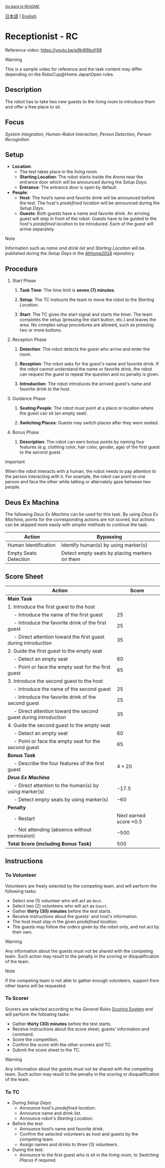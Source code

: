 <sub>[Go back to README](../../README_en.md)</sub>

[日本語](./rc_ja.md) | [English](./rc_en.md)

# Receptionist - RC

Reference video: https://youtu.be/p9ki89buY68

> [!WARNING]
> This is a sample video for reference and the task content may differ depending on the RoboCup@Home JapanOpen rules.


## Description

The robot has to take two new guests to the *living room* to introduce them and offer a free place to sit.


## Focus

*System Integration*, *Human-Robot Interaction*, *Person Detection*, *Person Recognition*


## Setup

- **Location**:
   - The test takes place in the *living room*.
   - **Starting Location**: The robot starts inside the *Arena* near the entrance door which will be announced during the *Setup Days*.
   - **Entrance**: The entrance door is open by default.
   <!-- The team leader can request to close the door to score additional points by opening it for the guests. -->
- **People**:
   - **Host**: The host’s name and favorite drink will be announced before the test.
   The host's *predefined location* will be announced during the *Setup Days*.
   - **Guests**: Both guests have a name and favorite drink.
   An arriving guest will step in front of the robot.
   Guests have to be guided to the host's *predefined location* to be introduced.
   Each of the guest will arrive separately.
   <!-- An arriving guest will either step in front of the robot or ring the bell if the door is closed. -->

> [!NOTE]
> Information such as *name and drink list* and *Starting Location* will be published during the *Setup Days* in the [AtHome2024](https://github.com/RoboCupAtHomeJP/AtHome2024/) repository.

## Procedure

1. Start Phase

   1. **Task Time**: The time limit is **seven (7) minutes**.

   1. **Setup**: The TC instructs the team to move the robot to the *Starting Location*.

   1. **Start**: The TC gives the start signal and starts the timer.
   The team completes the setup (pressing the start button, etc.) and leaves the area.
   No complex setup procedures are allowed, such as pressing two or more buttons.

1. Reception Phase

   1. **Detection**: The robot detects the guest who arrive and enter the room.

   1. **Reception**: The robot asks for the guest's name and favorite drink.
   If the robot cannot understand the name or favorite drink, the robot can request the guest to repeat the question and no penalty is given.

   1. **Introduction**: The robot introduces the arrived guest's name and favorite drink to the host.

1. Guidance Phase

   1. **Seating People**: The robot must point at a place or location where the guest can sit (an empty seat).

   1. **Switching Places**: Guests may switch places after they were seated.

1. Bonus Phase

   1. **Description**: The robot can earn bonus points by naming four features (e.g. clothing color, hair color, gender, age) of the first guest to the second guest.

> [!IMPORTANT]
> When the robot interacts with a human, the robot needs to pay attention to the person interacting with it.
For example, the robot can point to one person and face the other while talking or alternately gaze between two people.


## Deus Ex Machina

The following *Deus Ex Machina* can be used for this task.
By using *Deus Ex Machina*, points for the corresponding actions are not scored,
but actions can be skipped more easily with simpler methods to continue the task.

| Action | Bypassing |
| ------ | --------- |
| Human Identification | Identify human(s) by using marker(s) |
| Empty Seats Detection | Detect empty seats by placing markers on them |


## Score Sheet

| Action | Score |
| ------ | ----- |
| **Main Task**                                                            |  |
| 1. Introduce the first guest to the host                                 |  |
| &emsp; - Introduce the name of the first guest                           | $25$ |
| &emsp; - Introduce the favorite drink of the first guest                 | $25$ |
| &emsp; - Direct attention toward the first guest during introduction     | $35$ |
| 2. Guide the first guest to the empty seat                               |  |
| &emsp; - Detect an empty seat                                            | $60$ |
| &emsp; - Point or face the empty seat for the first guest                | $65$ |
| 3. Introduce the second guest to the host                                |  |
| &emsp; - Introduce the name of the second guest                          | $25$ |
| &emsp; - Introduce the favorite drink of the second guest                | $25$ |
| &emsp; - Direct attention toward the second guest during introduction    | $35$ |
| 4. Guide the second guest to the empty seat                              |  |
| &emsp; - Detect an empty seat                                            | $60$ |
| &emsp; - Point or face the empty seat for the second guest               | $65$ |
| **Bonus Task**                                                           |  |
| &emsp; - Describe the four features of the first guest                   | $4 \times 20$ |
| ***Deus Ex Machina***                                                      |  |
| &emsp; - Direct attention to the human(s) by using marker(s)             | $-17.5$ |
| &emsp; - Detect empty seats by using marker(s)                           | $-60$ |
| **Penalty**                                                              |  |
| &emsp; - Restart                                                         | Next earned score $\times 0.5$|
| &emsp; - Not attending (absence without permission)                      | $-500$ |
| **Total Score (including Bonus Task)**                                   | $500$ |


## Instructions

### To Volunteer

Volunteers are freely selected by the competing team, and will perform the following tasks:

- Select one (1) volunteer who will act as `Host`.
- Select two (2) volunteers who will act as `Guest`.
- Gather **thirty (30) minutes** before the test starts.
- Receive instructions about the guests' and host's information.
- The host must stay in the given *predefined location*.
- The guests may follow the orders given by the robot only,
and not act by their own.

> [!WARNING]
> Any information about the guests must not be shared with the competing team.
Such action may result to the penalty in the scoring or disqualification of the team.

> [!NOTE]
> If the competing team is not able to gather enough volunteers,
support from other teams will be requested.

### To Scorer

Scorers are selected according to the *General Rules* [Scoring System](./gr_en.md#scoring-system) and will perform the following tasks:

- Gather **thirty (30) minutes** before the test starts.
- Receive instructions about the score sheet, guests' information and command.
- Score the competition.
- Confirm the score with the other scorers and TC.
- Submit the score sheet to the TC.

> [!WARNING]
> Any information about the guests must not be shared with the competing team.
Such action may result to the penalty in the scoring or disqualification of the team.

### To TC

- During *Setup Days*:
   - Announce host's *predefined location*.
   - Announce name and drink list.
   - Announce robot's *Starting Location*.
- Before the test:
   - Announce host’s name and favorite drink.
   - Confirm the selected volunteers as host and guests by the competing team.
   - Assign names and drinks to three (3) volunteers.
- During the test:
   - Announce to the first guest who is sit in the *living room*, to *Switching Places* if required.
